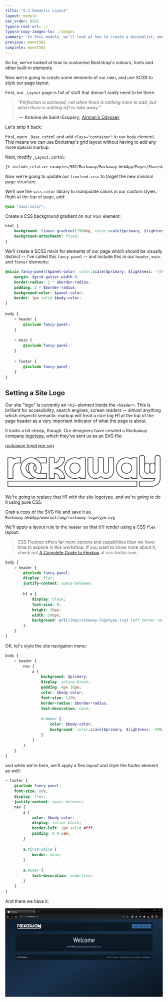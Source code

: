 ```yaml
---
title: "5.2 Semantic Layout"
layout: module
nav_order: 0502
typora-root-url: ./
typora-copy-images-to: ./images
summary: "In this module, we'll look at how to create a minimalist, meaningful layout for our frontend web pages."
previous: mwnet501
complete: mwnet502
---
```


So far, we've looked at how to customise Bootstrap's colours, fonts and other built-in elements.

Now we're going to create some elements of our own, and use SCSS to style our page layout.

First, our `_Layout` page is full of stuff that doesn't *really* need to be there.

> *“Perfection is achieved, not when there is nothing more to add, but when there is nothing left to take away.”* 
>
> ​	― **Antoine de Saint-Exupéry,** [Airman's Odyssey](https://www.goodreads.com/work/quotes/11753)

Let's strip it back:

First, open `_Base.cshtml` and add `class="container"` to our `body` element. This means we can use Bootstrap's grid layout without having to add any more special markup.

Next, modify `_Layout.cshtml`:

```html
{% include_relative examples/502/Rockaway/Rockaway.WebApp/Pages/Shared/_Layout.cshtml %}
```

Now we're going to update our `frontend.scss` to target the new minimal page structure.

We'll use the `sass.color` library to manipulate colors in our custom styles. Right at the top of page, add:

```scss
@use "sass:color";
```

Create a CSS background gradient on our `html` element:

```scss
html {
	background: linear-gradient(150deg, color.scale($primary, $lightness: -70%) 0%, color.scale($primary, $lightness: -50%) 50%, color.scale($primary, $lightness: -80%) 100%);
	background-attachment: fixed;
}
```

We'll create a SCSS mixin for elements of our page which should be visually distinct -- I've called this `fancy-panel` -- and include this in our `header`, `main` and `footer` elements:

```scss
@mixin fancy-panel($panel-color: color.scale($primary, $lightness: -75%)) {
	margin: $grid-gutter-width 0;
	border-radius: 2 * $border-radius;
	padding: 2 * $border-radius;
	background-color: $panel-color;
	border: 1px solid $body-color;
}

body {
	> header {
		@include fancy-panel;
	}

	> main {
		@include fancy-panel;
	}

	> footer {
		@include fancy-panel;
	}
}
```

## Setting a Site Logo

Our site "logo" is currently an `<h1>` element inside the `<header>`. This is brilliant for accessibility, search engines, screen readers -- almost anything which respects semantic markup will treat a nice big H1 at the top of the page header as a very important indicator of what the page is about.

It looks a bit cheap, though. Our designers have created a Rockaway company [logotype](https://99designs.com/blog/logo-branding/logotype-vs-logomark-vs-logo/), which they've sent us as an SVG file:

[rockaway-logotype.svg](examples/502/Rockaway/Rockaway.WebApp/wwwroot/img/rockaway-logotype.svg)

![Rockaway logotype](examples/502/Rockaway/Rockaway.WebApp/wwwroot/img/rockaway-logotype.svg)

We're going to replace that H1 with the site logotype, and we're going to do it using pure CSS. 

Grab a copy of the SVG file and save it as `Rockaway.WebApp/wwwroot/img/rockaway-logotype.svg`

We'll apply a layout rule to the `header` so that it'll render using a CSS `flex` layout:

> CSS Flexbox offers far more options and capabilities than we have time to explore in this workshop. If you want to know more about it, check out [A Complete Guide to Flexbox](https://css-tricks.com/snippets/css/a-guide-to-flexbox/) at css-tricks.com

```scss
body {
	> header {
		@include fancy-panel;
		display: flex;
		justify-content: space-between;
        
		h1 a {
			display: block;
			font-size: 0;
			height: 38px;
			width: 200px;
			background: url(/img/rockaway-logotype.svg) left center no-repeat;			
		}
	}	
}
```

OK, let's style the site navigation menu:

```scss
body {
	> header {
        nav {
			a {
				background: $primary;
				display: inline-block;
				padding: 4px 16px;
				color: $body-color;
				font-size: 120%;
				border-radius: $border-radius;
				text-decoration: none;

				&:hover {
					color: $body-color;
					background: color.scale($primary, $lightness: -50%);
				}
			}
		}
    }
}
```

and while we're here, we'll apply a flex layout and style the footer element as well:

```scss
> footer {
    @include fancy-panel;		
    font-size: 80%;
    display: flex;
    justify-content: space-between;
    nav {
        a {
            color: $body-color;
            display: inline-block;
            border-left: 1px solid #fff;
            padding: 0 0.5em;
        }

        a:first-child {
            border: none;
        }

        a:hover {
            text-decoration: underline;
        }
    }
}
```

And there we have it.

![image-20231015214829846](/images/image-20231015214829846.png)







